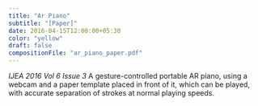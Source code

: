 ```yaml
---
title: "Ar Piano"
subtitle: "[Paper]"
date: 2016-04-15T12:00:00+05:30
color: "yellow"
draft: false
compositionFile: "ar_piano_paper.pdf"
---
```


*IJEA 2016 Vol 6 Issue 3* 
A gesture-controlled portable AR piano, using a webcam and a paper  template placed in front of it, which can be played, with accurate  separation of strokes at normal playing speeds.

